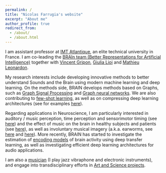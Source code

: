```yaml
---
permalink: /
title: "Nicolas Farrugia's website"
excerpt: "About me"
author_profile: true
redirect_from: 
  - /about/
  - /about.html
---
```


I am assistant professor at [IMT Atlantique](https://www.imt-atlantique.fr/en), an elite technical university in France. I am co-leading the [BRAIn team (Better Representations for Artificial Intelligence)](https://brain.bzh) together with [Vincent Gripon](http://vincent-gripon.com/?l=en&p1=1&), [Giulia Lioi](https://scholar.google.com/citations?user=mx2AqLYAAAAJ&hl=en) and [Mathieu Leonardon](https://www.mathieuleonardon.com/). 

My research interests include developing innovative methods to better understand Sounds and the Brain using modern machine learning and deep learning. On the methods side, BRAIN develops methods based on Graphs, such as [Graph Signal Processing](https://nicofarr.github.io/publication/2019-01-01-Spectral-Graph-Wavelet-Transform-as-Feature-Extractor-for-Machine-Learning-in-Neuroimaging) and [Graph neural networks](https://arxiv.org/pdf/1802.09802.pdf). We are also contributing to [few-shot learning](https://paperswithcode.com/task/few-shot-image-classification), as well as on compressing deep learning architectures (see for examples [here](https://ieeexplore.ieee.org/abstract/document/9159769)).

Regarding applications in Neuroscience, I am particularly interested in auditory / music perception, time perception and sensorimotor timing (see [here](https://link.springer.com/article/10.3758/s13428-016-0773-6)) and the effect of music on the brain in healthy subjects and patients (see [here](https://www.nature.com/articles/srep42005)), as well as involuntary musical imagery (a.k.a. earworms, see [here](https://nicofarr.github.io/publication/2015-01-01-Tunes-stuck-in-your-brain-The-frequency-and-affective-evaluation-of-involuntary-musical-imagery-correlate-with-cortical-structure) and [here](https://nicofarr.github.io/publication/2015-01-01-The-speed-of-our-mental-soundtracks-Tracking-the-tempo-of-involuntary-musical-imagery-in-everyday-life)). More recently, BRAIN has started to investigate the estimation of [encoding models](https://openreview.net/forum?id=SyxENQtL8H) of brain activity using deep transfer learning, as well as investigating efficient deep learning architectures for audio applications.

I am also a [musician](https://nicofarr.github.io/music/) (I play jazz vibraphone and electronic instruments), and engage into transdisciplinary efforts in [Art and Science projects](https://nicofarr.github.io/artscience/).
